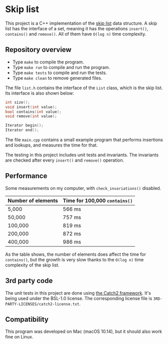 
# Skip list

This project is a C++ implementation of the [skip list](https://en.wikipedia.org/wiki/Skip_list) data structure. A skip list has the interface of a set, meaning it has the operations `insert()`, `contains()` and `remove()`. All of them have `O(log n)` time complexity.

## Repository overview

- Type `make` to compile the program.
- Type `make run` to compile and run the program.
- Type `make tests` to compile and run the tests.
- Type `make clean` to remove generated files.

The file `list.h` contains the interface of the `List` class, which is the skip list. Its interface is also shown below:

```cpp
int size();
void insert(int value);
bool contains(int value);
void remove(int value);

Iterator begin();
Iterator end();
```

The file `main.cpp` contains a small example program that performs insertions and lookups, and measures the time for that.

The testing in this project includes unit tests and invariants. The invariants are checked after every `insert()` and `remove()` operation.

## Performance

Some measurements on my computer, with `check_invariations()` disabled.

| Number of elements  | Time for 100,000 `contains()` |
| ------------------- | ----------------------------- |
| 5,000               | 566 ms                        |
| 50,000              | 757 ms                        |
| 100,000             | 819 ms                        |
| 200,000             | 872 ms                        |
| 400,000             | 986 ms                        |

As the table shows, the number of elements does affect the time for `contains()`, but the growth is very slow thanks to the `O(log n)` time complexity of the skip list.

## 3rd party code

The unit tests in this project are done using [the Catch2 framework](https://github.com/catchorg/Catch2). It's being used under the BSL-1.0 license. The corresponding license file is `3RD-PARTY-LICENSES/catch2-license.txt`.

## Compatibility

This program was developed on Mac (macOS 10.14), but it should also work fine on Linux.
